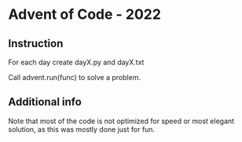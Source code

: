 # Advent of Code - 2022

## Instruction
For each day create dayX.py and dayX.txt

Call advent.run(func) to solve a problem.

## Additional info

Note that most of the code is not optimized for speed or most elegant solution, as this was mostly done just for fun.